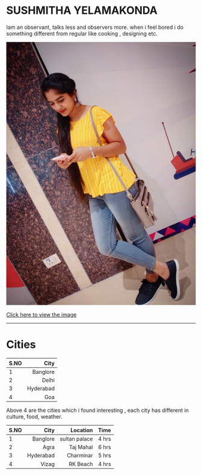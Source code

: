 # SUSHMITHA YELAMAKONDA

  Iam an observant, talks less and observers more. when i feel bored i do something different from regular like cooking , designing etc.

  ![Iam](sush.jpg)


  [Click here to view the image](/sush.jpg)


___________________________________________________________
#  Cities  

 
| S.NO|  City      |
|----|--------------:|
| 1  |   Banglore    |
| 2  |    Delhi      |
| 3  |   Hyderabad   |
| 4  |    Goa        |

  Above 4 are the cities which i found interesting , each city has different in culture, food, weather.

|S.NO|     City     |  Location   |    Time  |
|-----|--------------:|-------------:|----------:|
| 1   |   Banglore    | sultan palace|   4 hrs   |
| 2   |    Agra       |  Taj Mahal   |   6 hrs   |
| 3   |   Hyderabad   |  Charminar   |   5 hrs   |
| 4   |    Vizag      |   RK Beach   |   4 hrs   |










